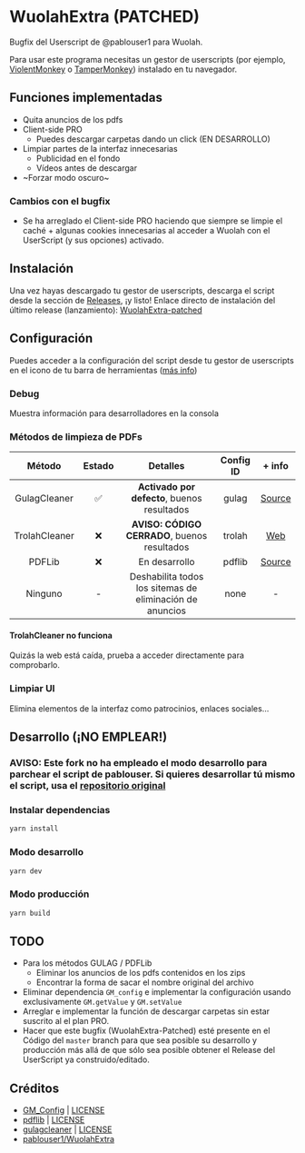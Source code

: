 # WuolahExtra (PATCHED)
Bugfix del Userscript de @pablouser1 para Wuolah. 

Para usar este programa necesitas un gestor de userscripts (por ejemplo, [ViolentMonkey](https://violentmonkey.github.io) o [TamperMonkey](https://tampermonkey.net)) instalado en tu navegador.

## Funciones implementadas
* Quita anuncios de los pdfs
* Client-side PRO
  * Puedes descargar carpetas dando un click (EN DESARROLLO)
* Limpiar partes de la interfaz innecesarias
  * Publicidad en el fondo
  * Vídeos antes de descargar
* ~Forzar modo oscuro~
### Cambios con el bugfix
* Se ha arreglado el Client-side PRO haciendo que siempre se limpie el caché + algunas cookies innecesarias al acceder a Wuolah con el UserScript (y sus opciones) activado. 

## Instalación
Una vez hayas descargado tu gestor de userscripts, descarga el script desde la sección de [Releases](https://github.com/C0d1ngR4bb1t/WuolahExtra-patched/releases), ¡y listo!
Enlace directo de instalación del último release (lanzamiento): [WuolahExtra-patched](https://github.com/C0d1ngR4bb1t/WuolahExtra-patched/releases/latest/download/WuolahExtraPatched.user.js) 

## Configuración
Puedes acceder a la configuración del script desde tu gestor de userscripts en el icono de tu barra de herramientas ([más info](https://wiki.greasespot.net/Greasemonkey_Manual:Monkey_Menu#The_Menu))

### Debug
Muestra información para desarrolladores en la consola

### Métodos de limpieza de PDFs
| Método | Estado | Detalles | Config ID | + info |
| :--: | :--: | :--: | :--: | :--: |
| GulagCleaner | ✅ | **Activado por defecto**, buenos resultados | gulag | [Source](https://github.com/YM162/gulagcleaner) |
| TrolahCleaner | ❌ | **AVISO: CÓDIGO CERRADO**, buenos resultados | trolah | [Web](https://trolah.pp.ua) |
| PDFLib | ❌ | En desarrollo | pdflib | [Source](https://github.com/Hopding/pdf-lib)
| Ninguno | - | Deshabilita todos los sitemas de eliminación de anuncios | none | -

#### TrolahCleaner no funciona
Quizás la web está caída, prueba a acceder directamente para comprobarlo.

### Limpiar UI
Elimina elementos de la interfaz como patrocinios, enlaces sociales...

## Desarrollo (¡NO EMPLEAR!)
### AVISO: Este fork no ha empleado el modo desarrollo para parchear el script de pablouser. Si quieres desarrollar tú mismo el script, usa el [repositorio original](https://github.com/pablouser1/WuolahExtra)
### Instalar dependencias
```bash
yarn install
```

### Modo desarrollo
```bash
yarn dev
```

### Modo producción
```bash
yarn build
```

## TODO
* Para los métodos GULAG / PDFLib
  * Eliminar los anuncios de los pdfs contenidos en los zips
  * Encontrar la forma de sacar el nombre original del archivo
* Eliminar dependencia `GM_config` e implementar la configuración usando exclusivamente `GM.getValue` y `GM.setValue`
* Arreglar e implementar la función de descargar carpetas sin estar suscrito al el plan PRO.
* Hacer que este bugfix (WuolahExtra-Patched) esté presente en el Código del `master` branch para que sea posible su desarrollo y producción más allá de que sólo sea posible obtener el Release del UserScript ya construido/editado.

## Créditos
* [GM_Config](https://github.com/sizzlemctwizzle/GM_config) | [LICENSE](https://github.com/sizzlemctwizzle/GM_config/blob/master/LICENSE)
* [pdflib](https://github.com/Hopding/pdf-lib) | [LICENSE](https://github.com/Hopding/pdf-lib/blob/master/LICENSE.md)
* [gulagcleaner](https://github.com/YM162/gulagcleaner) | [LICENSE](https://github.com/YM162/gulagcleaner/blob/master/LICENSE)
* [pablouser1/WuolahExtra](https://github.com/pablouser1/WuolahExtra)
